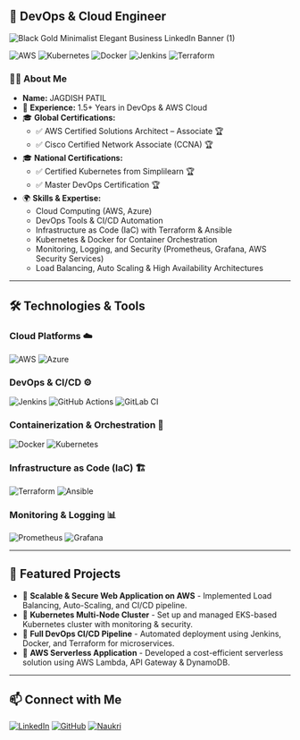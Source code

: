 ## 🚀 DevOps & Cloud Engineer
![Black Gold Minimalist Elegant Business LinkedIn Banner (1)](https://github.com/user-attachments/assets/a5fa2002-fd19-4d92-9203-3ed0913d4b96)

![AWS](https://img.shields.io/badge/AWS-232F3E?style=for-the-badge&logo=amazonaws&logoColor=white)
![Kubernetes](https://img.shields.io/badge/Kubernetes-326CE5?style=for-the-badge&logo=kubernetes&logoColor=white)
![Docker](https://img.shields.io/badge/Docker-2496ED?style=for-the-badge&logo=docker&logoColor=white)
![Jenkins](https://img.shields.io/badge/Jenkins-D24939?style=for-the-badge&logo=jenkins&logoColor=white)
![Terraform](https://img.shields.io/badge/Terraform-623CE4?style=for-the-badge&logo=terraform&logoColor=white)

### 👨‍💻 About Me
- **Name:** JAGDISH PATIL
- 🏢 **Experience:** 1.5+ Years in DevOps & AWS Cloud
- 🎓 **Global Certifications:**
  - ✅ AWS Certified Solutions Architect – Associate 🏆
  - ✅ Cisco Certified Network Associate (CCNA) 🏆
- 🎓 **National Certifications:**
  - ✅ Certified Kubernetes from Simplilearn 🏆
  - ✅ Master DevOps Certification 🏆
- 🌍 **Skills & Expertise:**
  - Cloud Computing (AWS, Azure)
  - DevOps Tools & CI/CD Automation
  - Infrastructure as Code (IaC) with Terraform & Ansible
  - Kubernetes & Docker for Container Orchestration
  - Monitoring, Logging, and Security (Prometheus, Grafana, AWS Security Services)
  - Load Balancing, Auto Scaling & High Availability Architectures

---

## 🛠️ Technologies & Tools

### **Cloud Platforms** ☁️
![AWS](https://img.shields.io/badge/Amazon_AWS-232F3E?style=for-the-badge&logo=amazonaws&logoColor=white)
![Azure](https://img.shields.io/badge/Microsoft_Azure-0078D4?style=for-the-badge&logo=microsoftazure&logoColor=white)

### **DevOps & CI/CD** ⚙️
![Jenkins](https://img.shields.io/badge/Jenkins-D24939?style=for-the-badge&logo=jenkins&logoColor=white)
![GitHub Actions](https://img.shields.io/badge/GitHub_Actions-2088FF?style=for-the-badge&logo=github-actions&logoColor=white)
![GitLab CI](https://img.shields.io/badge/GitLab_CI-FCA121?style=for-the-badge&logo=gitlab&logoColor=white)

### **Containerization & Orchestration** 🐳
![Docker](https://img.shields.io/badge/Docker-2496ED?style=for-the-badge&logo=docker&logoColor=white)
![Kubernetes](https://img.shields.io/badge/Kubernetes-326CE5?style=for-the-badge&logo=kubernetes&logoColor=white)

### **Infrastructure as Code (IaC)** 🏗️
![Terraform](https://img.shields.io/badge/Terraform-623CE4?style=for-the-badge&logo=terraform&logoColor=white)
![Ansible](https://img.shields.io/badge/Ansible-EE0000?style=for-the-badge&logo=ansible&logoColor=white)

### **Monitoring & Logging** 📊
![Prometheus](https://img.shields.io/badge/Prometheus-E6522C?style=for-the-badge&logo=prometheus&logoColor=white)
![Grafana](https://img.shields.io/badge/Grafana-F46800?style=for-the-badge&logo=grafana&logoColor=white)

---

## 📌 Featured Projects
- 🔹 **Scalable & Secure Web Application on AWS** - Implemented Load Balancing, Auto-Scaling, and CI/CD pipeline.
- 🔹 **Kubernetes Multi-Node Cluster** - Set up and managed EKS-based Kubernetes cluster with monitoring & security.
- 🔹 **Full DevOps CI/CD Pipeline** - Automated deployment using Jenkins, Docker, and Terraform for microservices.
- 🔹 **AWS Serverless Application** - Developed a cost-efficient serverless solution using AWS Lambda, API Gateway & DynamoDB.

---

## 📫 Connect with Me
[![LinkedIn](https://img.shields.io/badge/LinkedIn-0A66C2?style=for-the-badge&logo=linkedin&logoColor=white)](https://www.linkedin.com/in/jagdish-patil-576682259/)
[![GitHub](https://img.shields.io/badge/GitHub-181717?style=for-the-badge&logo=github&logoColor=white)](https://github.com/your-username)
[![Naukri](https://img.shields.io/badge/Naukri-0059A5?style=for-the-badge&logo=naukri&logoColor=white)](https://www.naukri.com/mnjuser/profile?id=&altresid)
